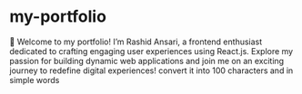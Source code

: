 # my-portfolio
🚀 Welcome to my portfolio! I’m Rashid Ansari, a frontend enthusiast dedicated to crafting engaging user experiences using React.js. Explore my passion for building dynamic web applications and join me on an exciting journey to redefine digital experiences! convert it into 100 characters and in simple words
